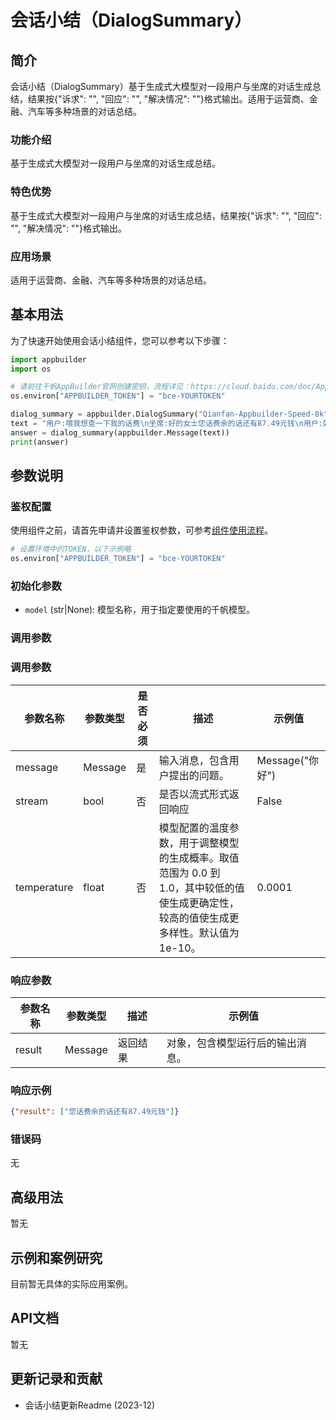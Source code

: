 # 会话小结（DialogSummary）

## 简介
会话小结（DialogSummary）基于生成式大模型对一段用户与坐席的对话生成总结，结果按{"诉求": "", "回应": "", "解决情况": ""}格式输出。适用于运营商、金融、汽车等多种场景的对话总结。

### 功能介绍
基于生成式大模型对一段用户与坐席的对话生成总结。

### 特色优势
基于生成式大模型对一段用户与坐席的对话生成总结，结果按{"诉求": "", "回应": "", "解决情况": ""}格式输出。

### 应用场景
适用于运营商、金融、汽车等多种场景的对话总结。

## 基本用法

为了快速开始使用会话小结组件，您可以参考以下步骤：

```python
import appbuilder
import os

# 请前往千帆AppBuilder官网创建密钥，流程详见：https://cloud.baidu.com/doc/AppBuilder/s/Olq6grrt6#1%E3%80%81%E5%88%9B%E5%BB%BA%E5%AF%86%E9%92%A5
os.environ["APPBUILDER_TOKEN"] = "bce-YOURTOKEN"

dialog_summary = appbuilder.DialogSummary("Qianfan-Appbuilder-Speed-8k")
text = "用户:喂我想查一下我的话费\n坐席:好的女士您话费余的话还有87.49元钱\n用户:好的知道了谢谢\n坐席:嗯不客气祝您生活愉快再见"
answer = dialog_summary(appbuilder.Message(text))
print(answer)
```

## 参数说明

### 鉴权配置
使用组件之前，请首先申请并设置鉴权参数，可参考[组件使用流程](https://cloud.baidu.com/doc/AppBuilder/s/Olq6grrt6#1%E3%80%81%E5%88%9B%E5%BB%BA%E5%AF%86%E9%92%A5)。
```python
# 设置环境中的TOKEN，以下示例略
os.environ["APPBUILDER_TOKEN"] = "bce-YOURTOKEN"
```

### 初始化参数
- `model` (str|None): 模型名称，用于指定要使用的千帆模型。

### 调用参数
### 调用参数
|参数名称 |参数类型 | 是否必须 | 描述                                                                          | 示例值           |
|--------|--------|---|-----------------------------------------------------------------------------|---------------|
|message |Message  | 是 | 输入消息，包含用户提出的问题。                                                             | Message("你好") |
|stream|bool| 否 | 是否以流式形式返回响应                                                                 | False         |
|temperature|float| 否 | 模型配置的温度参数，用于调整模型的生成概率。取值范围为 0.0 到 1.0，其中较低的值使生成更确定性，较高的值使生成更多样性。默认值为 1e-10。 | 0.0001        |

### 响应参数
|参数名称 |参数类型 |描述 |示例值|
|--------|--------|----|------|
|result  |Message  |返回结果|对象，包含模型运行后的输出消息。|
### 响应示例
```json
{"result": ["您话费余的话还有87.49元钱"]}
```
### 错误码
无

## 高级用法

暂无

## 示例和案例研究

目前暂无具体的实际应用案例。

## API文档

暂无

## 更新记录和贡献
* 会话小结更新Readme (2023-12)
